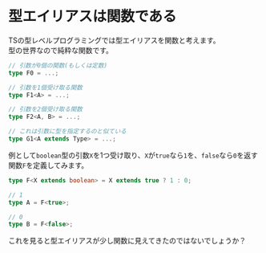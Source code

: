# 型エイリアスは関数である
TSの型レベルプログラミングでは型エイリアスを関数と考えます。  
型の世界なので純粋な関数です。  

```ts
// 引数が0個の関数(もしくは定数)
type F0 = ...;

// 引数を1個受け取る関数
type F1<A> = ...;

// 引数を2個受け取る関数
type F2<A, B> = ...;

// これは引数に型を指定するのと似ている
type G1<A extends Type> = ...;
```

例として`boolean`型の引数`X`を1つ受け取り、`X`が`true`なら`1`を、`false`なら`0`を返す関数`F`を定義してみます。

```ts
type F<X extends boolean> = X extends true ? 1 : 0;

// 1
type A = F<true>;

// 0
type B = F<false>;
```

これを見ると型エイリアスが少し関数に見えてきたのではないでしょうか？